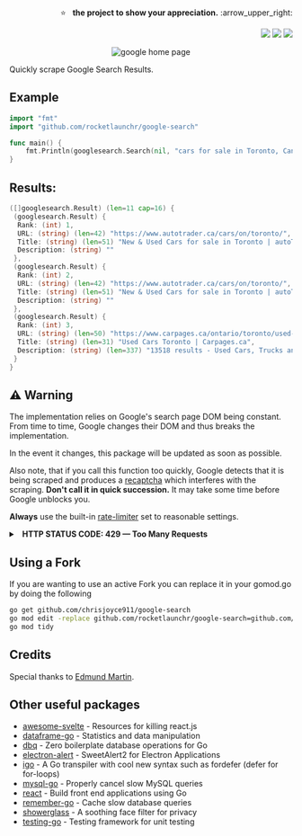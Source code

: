 <p align="right">
  ⭐ &nbsp;&nbsp;<strong>the project to show your appreciation.</strong> :arrow_upper_right:
</p>

<p align="right">
  <a href="http://godoc.org/github.com/rocketlaunchr/google-search"><img src="http://godoc.org/github.com/rocketlaunchr/google-search?status.svg" /></a>
  <a href="https://goreportcard.com/report/github.com/rocketlaunchr/google-search"><img src="https://goreportcard.com/badge/github.com/rocketlaunchr/google-search" /></a>
  <a href="https://github.com/rocketlaunchr/google-search/actions"><img src="https://github.com/rocketlaunchr/google-search/actions/workflows/audit.yml/badge.svg" /></a>
</p>

<p align="center">
<img src="https://github.com/rocketlaunchr/google-search/raw/master/screenshot.png" alt="google home page" />
</p>

Quickly scrape Google Search Results.

## Example

```go
import "fmt"
import "github.com/rocketlaunchr/google-search"

func main() {
	fmt.Println(googlesearch.Search(nil, "cars for sale in Toronto, Canada"))
}
```

## Results:

```go
([]googlesearch.Result) (len=11 cap=16) {
 (googlesearch.Result) {
  Rank: (int) 1,
  URL: (string) (len=42) "https://www.autotrader.ca/cars/on/toronto/",
  Title: (string) (len=51) "New & Used Cars for sale in Toronto | autoTRADER.ca",
  Description: (string) ""
 },
 (googlesearch.Result) {
  Rank: (int) 2,
  URL: (string) (len=42) "https://www.autotrader.ca/cars/on/toronto/",
  Title: (string) (len=51) "New & Used Cars for sale in Toronto | autoTRADER.ca",
  Description: (string) ""
 },
 (googlesearch.Result) {
  Rank: (int) 3,
  URL: (string) (len=50) "https://www.carpages.ca/ontario/toronto/used-cars/",
  Title: (string) (len=31) "Used Cars Toronto | Carpages.ca",
  Description: (string) (len=337) "13518 results - Used Cars, Trucks and SUVs for Sale in Toronto, ON. 2009 Acura TL. AWD, Navi, Camera, Leather, 3/Y warranty availabl. 2010 Chevrolet Traverse. 2LT. 2017 Jaguar F-PACE. 35T-AWD-NAVI-CAMERA-PANO ROOF-CPO WARRANTY. 2005 Audi A6. $2,495. 2007 Audi A4. 2.0T. 2012 Audi Q7. 3.0L Premium Plus. 2005 Ford F-250. 2010 Nissan Cube."
 }
}
```

## :warning: Warning

The implementation relies on Google's search page DOM being constant. From time to time, Google changes their DOM and thus breaks the implementation.

In the event it changes, this package will be updated as soon as possible.

Also note, that if you call this function too quickly, Google detects that it is being scraped and produces a [recaptcha](https://www.google.com/recaptcha/intro/v3.html) which interferes with the scraping. **Don't call it in quick succession.** It may take some time before Google unblocks you.

**Always** use the built-in [rate-limiter](https://godoc.org/github.com/rocketlaunchr/google-search#RateLimit) set to reasonable settings.

<details>
  <summary>&nbsp;&nbsp;<strong>HTTP STATUS CODE: 429 &mdash; Too Many Requests</strong></summary>
  
<svg width="100" height="100" xmlns="http://www.w3.org/2000/svg">
<foreignObject width="100" height="100">
  <div xmlns="http://www.w3.org/1999/xhtml">
  <div style="font-family: arial, sans-serif; background-color: #fff; color: #000; padding:20px; font-size:18px;" onload="e=document.getElementById('captcha');if(e){e.focus();}">
  <div style="max-width:400px;">


  <div style="font-size:13px;">
  <b>About this page</b><br><br>

  Our systems have detected unusual traffic from your computer network.  This page checks to see if it&#39;s really you sending the requests, and not a robot.  <a href="#" onclick="document.getElementById('infoDiv').style.display='block';">Why did this happen?</a><br><br>

  <div id="infoDiv" style="display:none; background-color:#eee; padding:10px; margin:0 0 15px 0; line-height:1.4em;">
  This page appears when Google automatically detects requests coming from your computer network which appear to be in violation of the <a href="//www.google.com/policies/terms/">Terms of Service</a>. The block will expire shortly after those requests stop.  In the meantime, solving the above CAPTCHA will let you continue to use our services.<br><br>This traffic may have been sent by malicious software, a browser plug-in, or a script that sends automated requests.  If you share your network connection, ask your administrator for help &mdash; a different computer using the same IP address may be responsible.  <a href="//support.google.com/websearch/answer/86640">Learn more</a><br><br>Sometimes you may be asked to solve the CAPTCHA if you are using advanced terms that robots are known to use, or sending requests very quickly.
  </div>

  IP address: xxx.xx.xxx.xx<br>Time: 2021-01-13T05:27:34Z<br>URL: https://www.google.com/search?q=Hello+World&amp;hl=en&amp;num=20<br>
  </div>
  </div>
  </div>
  </div>
</foreignObject>
</svg>
</details>

## Using a Fork

If you are wanting to use an active Fork you can replace it in your gomod.go by doing the following

```bash
go get github.com/chrisjoyce911/google-search
go mod edit -replace github.com/rocketlaunchr/google-search=github.com/chrisjoyce911/google-search@master
go mod tidy
```

## Credits

Special thanks to [Edmund Martin](https://edmundmartin.com/scraping-google-with-golang/).


Other useful packages
------------

- [awesome-svelte](https://github.com/rocketlaunchr/awesome-svelte) - Resources for killing react.js
- [dataframe-go](https://github.com/rocketlaunchr/dataframe-go) - Statistics and data manipulation
- [dbq](https://github.com/rocketlaunchr/dbq) - Zero boilerplate database operations for Go
- [electron-alert](https://github.com/rocketlaunchr/electron-alert) - SweetAlert2 for Electron Applications
- [igo](https://github.com/rocketlaunchr/igo) - A Go transpiler with cool new syntax such as fordefer (defer for for-loops)
- [mysql-go](https://github.com/rocketlaunchr/mysql-go) - Properly cancel slow MySQL queries
- [react](https://github.com/rocketlaunchr/react) - Build front end applications using Go
- [remember-go](https://github.com/rocketlaunchr/remember-go) - Cache slow database queries
- [showerglass](https://github.com/rocketlaunchr/showerglass) - A soothing face filter for privacy
- [testing-go](https://github.com/rocketlaunchr/testing-go) - Testing framework for unit testing